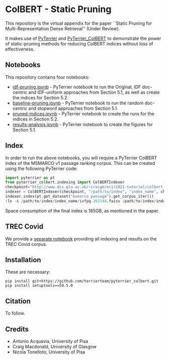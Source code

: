 # ColBERT - Static Pruning

This repository is the virtual appendix for the paper ``Static Pruning for Multi-Representation Dense Retrieval'' (Under Review).

It makes use of [PyTerrier](https://github.com/terrier-org/pyterrier/) and [PyTerrier_ColBERT](https://github.com/terrierteam/pyterrier_colbert) to demonstrate the power of static-pruning methods for reducing ColBERT indices without loss of effectiveness.


## Notebooks

This repository contains four notebooks:
 - [idf-pruning.ipynb](notebooks/idf-pruning.ipynb) - PyTerrier notebook to run the Original, IDF doc-centric and IDF-uniform approaches from Section 5.1, as well as create the indices for Section 5.2.
 - [baseline-pruning.ipynb](notebooks/baseline-pruning.ipynb) - PyTerrier notebook to run the random doc-centric and stopword approaches from Section 5.1.
 - [pruned-indices.ipynb](notebooks/pruned-indices.ipynb) - PyTerrier notebook to create the runs for the indices in Section 5.2.
 - [results-analysis.ipynb](notebooks/results-analysis.ipynb) - PyTerrier notebook to create the figures for Section 5.1.

## Index

In order to run the above notebooks, you will require a PyTerrier ColBERT index of the MSMARCO v1 passage ranking corpus. This can be created using the following PyTerrier code:

```python
import pyterrier as pt
from pyterrier_colbert.indexing import ColBERTIndexer
checkpoint="http://www.dcs.gla.ac.uk/~craigm/ecir2021-tutorial/colbert_model_checkpoint.zip"
indexer = ColBERTIndexer(checkpoint, "/path/to/index", "index_name", chunksize=3)
indexer.index(pt.get_dataset("msmarco_passage").get_corpus_iter())
!ln -s /path/to/index/index_name/ivfpq.262144.faiss /path/to/index/index_name/ivfpq.faiss 
```
Space consumption of the final index is 185GB, as mentioned in the paper.

## TREC Covid

We provide a [separate notebook](notebooks/trec-covid.ipynb) providing all indexing and results on the TREC Covid corpus.

## Installation

These are necessary:
```shell
pip install git+https://github.com/terrierteam/pyterrier_colbert.git
pip install setuptools==59.5.0
```

## Citation

To follow.

## Credits

 - Antonio Acquavia, University of Pisa
 - Craig Macdonald, University of Glasgow
 - Nicola Tonelloto, University of Pisa
